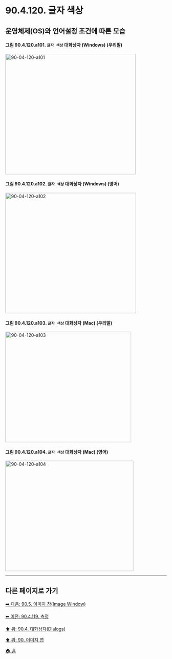# 90.4.120. 글자 색상
## 운영체제(OS)와 언어설정 조건에 따른 모습

<a id="90-04-120-a101"></a>

#### 그림 90.4.120.a101. `글자 색상` 대화상자 (Windows) (우리말)
<img width="407" height="376" alt="90-04-120-a101" src="https://github.com/wonder13662/gimp/assets/15767104/04bbdd4c-7551-4510-887c-ae2ada460af9" />

<a id="90-04-120-a102"></a>

#### 그림 90.4.120.a102. `글자 색상` 대화상자 (Windows) (영어)
<img width="408" height="376" alt="90-04-120-a102" src="https://github.com/wonder13662/gimp/assets/15767104/09e3cac3-46e4-46c2-9242-7a3cae0ff9b3" />

<a id="90-04-120-a103"></a>

#### 그림 90.4.120.a103. `글자 색상` 대화상자 (Mac) (우리말)
<img width="393" height="345" alt="90-04-120-a103" src="https://github.com/wonder13662/gimp/assets/15767104/201b1cde-a3bc-4be9-bcc1-336938445776" />

<a id="90-04-120-a104"></a>

#### 그림 90.4.120.a104. `글자 색상` 대화상자 (Mac) (영어)
<img width="400" height="345" alt="90-04-120-a104" src="https://github.com/wonder13662/gimp/assets/15767104/08ebcee0-44f0-4cd4-af9a-6da86359f79b" />


***

## 다른 페이지로 가기

[➡️ 다음: 90.5. 이미지 창(Image Window)](./90-05-00-image_window.md)

[⬅️ 이전: 90.4.119. 측정](./90-04-119-measure.md)

[⬆️ 위: 90.4. 대화상자(Dialogs)](./90-04-00-dialogs.md)

[⬆️ 위: 90. 이미지 맵](./90-00-image-map.md)

[🏠 홈](./00-home.md)
